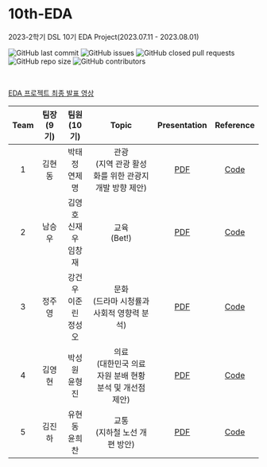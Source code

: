 # 10th-EDA
2023-2학기 DSL 10기 EDA Project(2023.07.11 - 2023.08.01)


![GitHub last commit](https://img.shields.io/github/last-commit/DataScience-Lab-Yonsei/10th_EDA?color=red)
![GitHub issues](https://img.shields.io/github/issues/DataScience-Lab-Yonsei/10th_EDA)
![GitHub closed pull requests](https://img.shields.io/github/issues-pr-closed-raw/DataScience-Lab-Yonsei/10th_EDA)
![GitHub repo size](https://img.shields.io/github/repo-size/DataScience-Lab-Yonsei/10th_EDA)
![GitHub contributors](https://img.shields.io/github/contributors/DataScience-Lab-Yonsei/10th_EDA?color=purple)

<br>

[EDA 프로젝트 최종 발표 영상](link)

|Team|팀장(9기)|팀원(10기)|Topic|Presentation|Reference|
|:---:|:---:|:---:|:---:|:---:|:---:|
|1|김현동|박태정<br>연제명|관광<br>(지역 관광 활성화를 위한 관광지 개발 방향 제안)|[PDF](https://github.com/donny0417/10th-EDA/files/12266950/EDA_A._.pdf)|[Code](Team_A/김현동/EDA_관광_A조.ipynb)|
|2|남승우|김영호<br>신재우<br>임창재|교육<br>(Bet!)|[PDF](Team_B/EDA_B조.pdf)|[Code](Team_B)|
|3|정주영|강건우<br>이준린<br>정성오|문화<br>(드라마 시청률과 사회적 영향력 분석)|[PDF](Team_C/EDA-C조.pdf)|[Code](Team_C/SourceCode)|
|4|김영현|박성원<br>윤형진|의료<br>(대한민국 의료 자원 분배 현황 분석 및 개선점 제안)|[PDF](Team_D/EDA_D조_발표자료.pdf)|[Code](Team_D)|
|5|김진하|유현동<br>윤희찬|교통<br>(지하철 노선 개편 방안)|[PDF](Team_E/EDA_E조_발표자료.pdf)|[Code](Team_E/Codes)|

<br><br>

